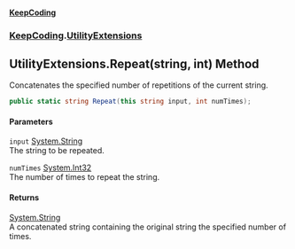 #### [KeepCoding](index.md 'index')
### [KeepCoding](KeepCoding.md 'KeepCoding').[UtilityExtensions](UtilityExtensions.md 'KeepCoding.UtilityExtensions')
## UtilityExtensions.Repeat(string, int) Method
Concatenates the specified number of repetitions of the current string.
```csharp
public static string Repeat(this string input, int numTimes);
```
#### Parameters
<a name='KeepCoding_UtilityExtensions_Repeat(string_int)_input'></a>
`input` [System.String](https://docs.microsoft.com/en-us/dotnet/api/System.String 'System.String')  
The string to be repeated.
  
<a name='KeepCoding_UtilityExtensions_Repeat(string_int)_numTimes'></a>
`numTimes` [System.Int32](https://docs.microsoft.com/en-us/dotnet/api/System.Int32 'System.Int32')  
The number of times to repeat the string.
  
#### Returns
[System.String](https://docs.microsoft.com/en-us/dotnet/api/System.String 'System.String')  
A concatenated string containing the original string the specified number of times.
